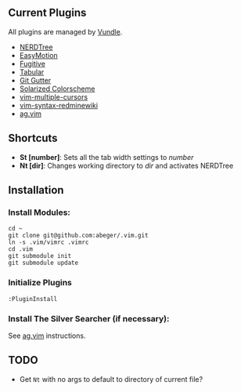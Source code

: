 Current Plugins
---------------

All plugins are managed by [Vundle](https://github.com/gmarik/Vundle.vim).

* [NERDTree](https://github.com/scrooloose/nerdtree)
* [EasyMotion](https://github.com/Lokaltog/vim-easymotion)
* [Fugitive](https://github.com/tpope/vim-fugitive)
* [Tabular](https://github.com/godlygeek/tabular)
* [Git Gutter](https://github.com/airblade/vim-gitgutter)
* [Solarized Colorscheme](https://github.com/altercation/vim-colors-solarized)
* [vim-multiple-cursors](https://github.com/terryma/vim-multiple-cursors)
* [vim-syntax-redminewiki](https://github.com/s3rvac/vim-syntax-redminewiki)
* [ag.vim](https://github.com/rking/ag.vim)


Shortcuts
---------

* **St [number]**: Sets all the tab width settings to _number_
* **Nt [dir]**: Changes working directory to _dir_ and activates NERDTree


Installation
------------

### Install Modules:

    cd ~
    git clone git@github.com:abeger/.vim.git
    ln -s .vim/vimrc .vimrc
    cd .vim
    git submodule init
    git submodule update   

### Initialize Plugins

    :PluginInstall

### Install The Silver Searcher (if necessary):
See [ag.vim](https://github.com/rking/ag.vim#installation) instructions.


TODO
---

* Get `Nt` with no args to default to directory of current file?
